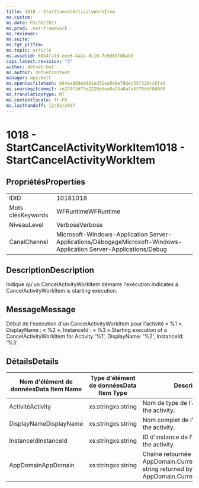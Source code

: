```yaml
---
title: 1018 - StartCancelActivityWorkItem
ms.custom: 
ms.date: 03/30/2017
ms.prod: .net-framework
ms.reviewer: 
ms.suite: 
ms.tgt_pltfrm: 
ms.topic: article
ms.assetid: 68b4fa1d-eee6-4a2a-8c16-7e9d89f08ab9
caps.latest.revision: "3"
author: dotnet-bot
ms.author: dotnetcontent
manager: wpickett
ms.openlocfilehash: b64ea860e9881ed31aa0d8e78dec55f329cc6fad
ms.sourcegitcommit: ce279f2d7fe2220e6ea0a25a8a7a5370ddf8d9f0
ms.translationtype: MT
ms.contentlocale: fr-FR
ms.lasthandoff: 12/02/2017
---
```

# <a name="1018---startcancelactivityworkitem"></a><span data-ttu-id="ccd98-102">1018 - StartCancelActivityWorkItem</span><span class="sxs-lookup"><span data-stu-id="ccd98-102">1018 - StartCancelActivityWorkItem</span></span>
## <a name="properties"></a><span data-ttu-id="ccd98-103">Propriétés</span><span class="sxs-lookup"><span data-stu-id="ccd98-103">Properties</span></span>  
  
|||  
|-|-|  
|<span data-ttu-id="ccd98-104">ID</span><span class="sxs-lookup"><span data-stu-id="ccd98-104">ID</span></span>|<span data-ttu-id="ccd98-105">1018</span><span class="sxs-lookup"><span data-stu-id="ccd98-105">1018</span></span>|  
|<span data-ttu-id="ccd98-106">Mots clés</span><span class="sxs-lookup"><span data-stu-id="ccd98-106">Keywords</span></span>|<span data-ttu-id="ccd98-107">WFRuntime</span><span class="sxs-lookup"><span data-stu-id="ccd98-107">WFRuntime</span></span>|  
|<span data-ttu-id="ccd98-108">Niveau</span><span class="sxs-lookup"><span data-stu-id="ccd98-108">Level</span></span>|<span data-ttu-id="ccd98-109">Verbose</span><span class="sxs-lookup"><span data-stu-id="ccd98-109">Verbose</span></span>|  
|<span data-ttu-id="ccd98-110">Canal</span><span class="sxs-lookup"><span data-stu-id="ccd98-110">Channel</span></span>|<span data-ttu-id="ccd98-111">Microsoft-Windows-Application Server-Applications/Débogage</span><span class="sxs-lookup"><span data-stu-id="ccd98-111">Microsoft-Windows-Application Server-Applications/Debug</span></span>|  
  
## <a name="description"></a><span data-ttu-id="ccd98-112">Description</span><span class="sxs-lookup"><span data-stu-id="ccd98-112">Description</span></span>  
 <span data-ttu-id="ccd98-113">Indique qu'un CancelActivityWorkItem démarre l'exécution.</span><span class="sxs-lookup"><span data-stu-id="ccd98-113">Indicates a CancelActivityWorkItem is starting execution.</span></span>  
  
## <a name="message"></a><span data-ttu-id="ccd98-114">Message</span><span class="sxs-lookup"><span data-stu-id="ccd98-114">Message</span></span>  
 <span data-ttu-id="ccd98-115">Début de l'exécution d'un CancelActivityWorkItem pour l'activité « %1 », DisplayName : « %2 », InstanceId : « %3 ».</span><span class="sxs-lookup"><span data-stu-id="ccd98-115">Starting execution of a CancelActivityWorkItem for Activity '%1', DisplayName: '%2', InstanceId: '%3'.</span></span>  
  
## <a name="details"></a><span data-ttu-id="ccd98-116">Détails</span><span class="sxs-lookup"><span data-stu-id="ccd98-116">Details</span></span>  
  
|<span data-ttu-id="ccd98-117">Nom d'élément de données</span><span class="sxs-lookup"><span data-stu-id="ccd98-117">Data Item Name</span></span>|<span data-ttu-id="ccd98-118">Type d'élément de données</span><span class="sxs-lookup"><span data-stu-id="ccd98-118">Data Item Type</span></span>|<span data-ttu-id="ccd98-119">Description</span><span class="sxs-lookup"><span data-stu-id="ccd98-119">Description</span></span>|  
|--------------------|--------------------|-----------------|  
|<span data-ttu-id="ccd98-120">Activité</span><span class="sxs-lookup"><span data-stu-id="ccd98-120">Activity</span></span>|<span data-ttu-id="ccd98-121">xs:string</span><span class="sxs-lookup"><span data-stu-id="ccd98-121">xs:string</span></span>|<span data-ttu-id="ccd98-122">Nom de type de l'activité.</span><span class="sxs-lookup"><span data-stu-id="ccd98-122">The type name of the activity.</span></span>|  
|<span data-ttu-id="ccd98-123">DisplayName</span><span class="sxs-lookup"><span data-stu-id="ccd98-123">DisplayName</span></span>|<span data-ttu-id="ccd98-124">xs:string</span><span class="sxs-lookup"><span data-stu-id="ccd98-124">xs:string</span></span>|<span data-ttu-id="ccd98-125">Nom complet de l'activité.</span><span class="sxs-lookup"><span data-stu-id="ccd98-125">The display name of the activity.</span></span>|  
|<span data-ttu-id="ccd98-126">InstanceId</span><span class="sxs-lookup"><span data-stu-id="ccd98-126">InstanceId</span></span>|<span data-ttu-id="ccd98-127">xs:string</span><span class="sxs-lookup"><span data-stu-id="ccd98-127">xs:string</span></span>|<span data-ttu-id="ccd98-128">ID d'instance de l'activité.</span><span class="sxs-lookup"><span data-stu-id="ccd98-128">The instance id of the activity.</span></span>|  
|<span data-ttu-id="ccd98-129">AppDomain</span><span class="sxs-lookup"><span data-stu-id="ccd98-129">AppDomain</span></span>|<span data-ttu-id="ccd98-130">xs:string</span><span class="sxs-lookup"><span data-stu-id="ccd98-130">xs:string</span></span>|<span data-ttu-id="ccd98-131">Chaîne retournée par AppDomain.CurrentDomain.FriendlyName.</span><span class="sxs-lookup"><span data-stu-id="ccd98-131">The string returned by AppDomain.CurrentDomain.FriendlyName.</span></span>|
